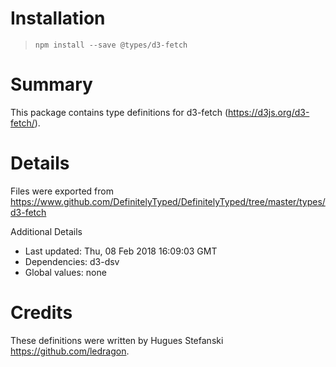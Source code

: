 # Installation
> `npm install --save @types/d3-fetch`

# Summary
This package contains type definitions for d3-fetch (https://d3js.org/d3-fetch/).

# Details
Files were exported from https://www.github.com/DefinitelyTyped/DefinitelyTyped/tree/master/types/d3-fetch

Additional Details
 * Last updated: Thu, 08 Feb 2018 16:09:03 GMT
 * Dependencies: d3-dsv
 * Global values: none

# Credits
These definitions were written by Hugues Stefanski <https://github.com/ledragon>.
